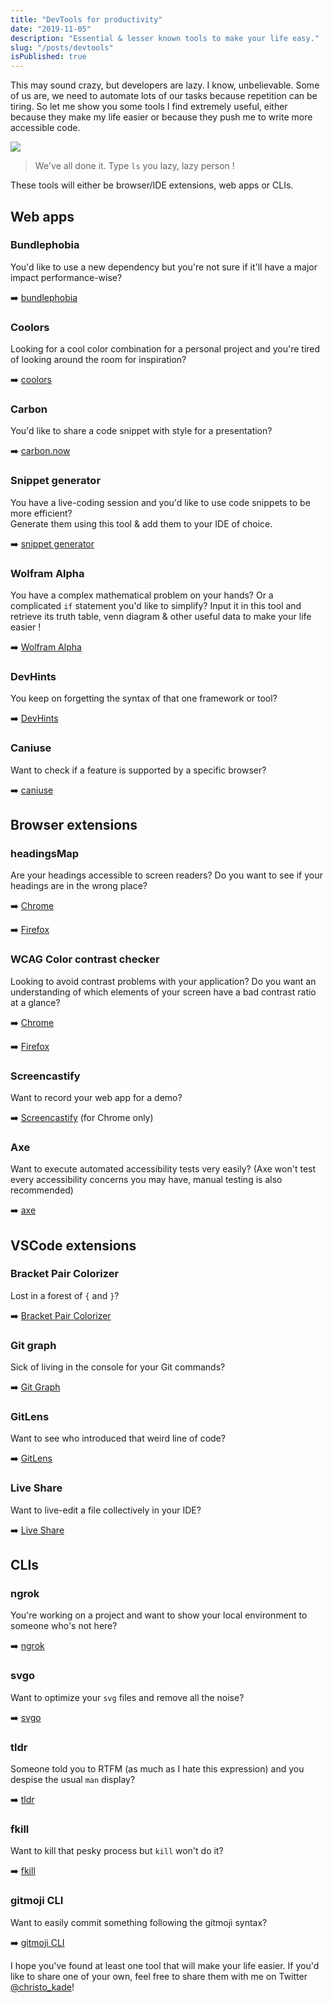 ```yaml
---
title: "DevTools for productivity"
date: "2019-11-05"
description: "Essential & lesser known tools to make your life easy."
slug: "/posts/devtools"
isPublished: true
---
```


This may sound crazy, but developers are lazy. I know, unbelievable. Some of us are, we need to automate lots of our tasks because repetition can be tiring. So let me show you some tools I find extremely useful, either because they make my life easier or because they push me to write more accessible code.

![](https://thepracticaldev.s3.amazonaws.com/i/o3hjup10i1v0gdhnwx6y.gif)

> We've all done it. Type `ls` you lazy, lazy person !

These tools will either be browser/IDE extensions, web apps or CLIs.

## Web apps

### Bundlephobia

You'd like to use a new dependency but you're not sure if it'll have a major impact performance-wise?

➡️ [bundlephobia](https://bundlephobia.com/)

### Coolors

Looking for a cool color combination for a personal project and you're tired of looking around the room for inspiration?

️➡️ [coolors](https://coolors.co/)

### Carbon

You'd like to share a code snippet with style for a presentation?

➡️ [carbon.now](https://carbon.now.sh/)

### Snippet generator

You have a live-coding session and you'd like to use code snippets to be more efficient?  
Generate them using this tool & add them to your IDE of choice.

➡️ [snippet generator](https://snippet-generator.app/?description=My+snippet&tabtrigger=helloWorld&snippet=%3Cdiv%3E%0A++Hello+World+%21%0A%3C%2Fdiv%3E&mode=vscode)

### Wolfram Alpha

You have a complex mathematical problem on your hands? Or a complicated `if` statement you'd like to simplify? Input it in this tool and retrieve its truth table, venn diagram & other useful data to make your life easier !

➡️ [Wolfram Alpha](https://www.wolframalpha.com/input/?i=a+or+b+and+b+or+c)

### DevHints

You keep on forgetting the syntax of that one framework or tool?

➡️ [DevHints](https://devhints.io)

### Caniuse

Want to check if a feature is supported by a specific browser?

➡️ [caniuse](https://caniuse.com/)

## Browser extensions

### headingsMap

Are your headings accessible to screen readers? Do you want to see if your headings are in the wrong place?

➡️ [Chrome](https://chrome.google.com/webstore/detail/headingsmap/flbjommegcjonpdmenkdiocclhjacmbi)

➡️ [Firefox](https://addons.mozilla.org/en-US/firefox/addon/headingsmap/)

### WCAG Color contrast checker

Looking to avoid contrast problems with your application? Do you want an understanding of which elements of your screen have a bad contrast ratio at a glance?

➡️ [Chrome](https://chrome.google.com/webstore/detail/wcag-color-contrast-check/plnahcmalebffmaghcpcmpaciebdhgdf?hl=en)

➡️ [Firefox](https://addons.mozilla.org/en-US/firefox/addon/wcag-contrast-checker/)

### Screencastify

Want to record your web app for a demo?

➡️ [Screencastify](https://www.screencastify.com/) (for Chrome only)

### Axe

Want to execute automated accessibility tests very easily? (Axe won't test every accessibility concerns you may have, manual testing is also recommended)

➡️ [axe](https://www.deque.com/axe/)

## VSCode extensions

### Bracket Pair Colorizer

Lost in a forest of `{` and `}`?

➡️ [Bracket Pair Colorizer](https://marketplace.visualstudio.com/items?itemName=CoenraadS.bracket-pair-colorizer-2)

### Git graph

Sick of living in the console for your Git commands?

➡️ [Git Graph](https://marketplace.visualstudio.com/items?itemName=mhutchie.git-graph)

### GitLens

Want to see who introduced that weird line of code?

➡️ [GitLens](https://marketplace.visualstudio.com/items?itemName=eamodio.gitlens)

### Live Share

Want to live-edit a file collectively in your IDE?

➡️ [Live Share](https://marketplace.visualstudio.com/items?itemName=MS-vsliveshare.vsliveshare)

## CLIs

### ngrok

You're working on a project and want to show your local environment to someone who's not here?

➡️️ [ngrok](https://ngrok.com/)

### svgo

Want to optimize your `svg` files and remove all the noise?

➡️ [svgo](https://github.com/svg/svgo)

### tldr

Someone told you to RTFM (as much as I hate this expression) and you despise the usual `man` display?

➡️ [tldr](https://tldr.sh/)

### fkill

Want to kill that pesky process but `kill` won't do it?

➡️ [fkill](https://github.com/sindresorhus/fkill-cli)

### gitmoji CLI

Want to easily commit something following the gitmoji syntax?

➡️ [gitmoji CLI](https://github.com/carloscuesta/gitmoji-cli)

I hope you've found at least one tool that will make your life easier.
If you'd like to share one of your own, feel free to share them with me on Twitter [@christo_kade](https://twitter.com/christo_kade)!
